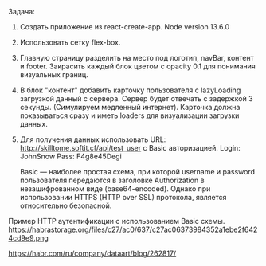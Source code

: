 Задача:
1. Создать приложение из react-create-app. Node version 13.6.0
2. Использовать сетку flex-box.
3. Главную страницу разделить на место под логотип, navBar, контент и footer. Закрасить каждый блок цветом с opacity 0.1 для понимания визуальных границ.
4. В блок "контент" добавить карточку пользователя с lazyLoading загрузкой данный с сервера. Сервер будет отвечать с задержкой 3 секунды. 
   (Симулируем медленный интернет). Карточка должна показываться сразу и иметь loaders для визуализации загрузки данных.
5. Для получения данных использовать URL: http://skilltome.softit.cf/api/test_user с Basic авторизацией. 
   Login: JohnSnow  Pass: F4g8e45Degi
   
   
   Basic — наиболее простая схема, при которой username и password пользователя передаются в заголовке Authorization в незашифрованном виде (base64-encoded). Однако при использовании HTTPS (HTTP over SSL) протокола, является относительно безопасной.

Пример HTTP аутентификации с использованием Basic схемы.
https://habrastorage.org/files/c27/ac0/637/c27ac06373984352a1ebe2f6424cd9e9.png

https://habr.com/ru/company/dataart/blog/262817/
